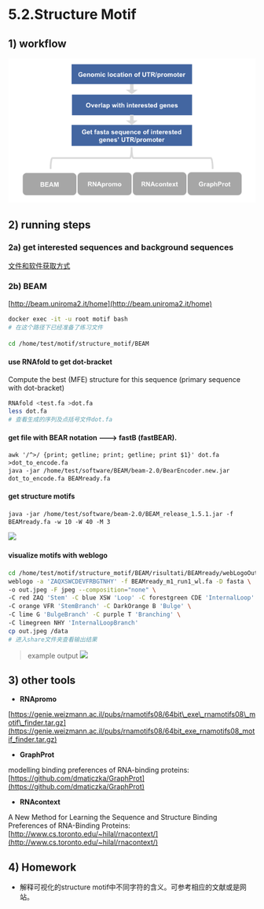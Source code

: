 # 5.2.Structure Motif

## 1\) workflow

![](../../.gitbook/assets/structure_motif.pipeline.png)

## 2\) running steps

### 2a\) get interested sequences and background sequences

[文件和软件获取方式](./#files)

### 2b\) BEAM

[http://beam.uniroma2.it/home](http://beam.uniroma2.it/home)

```bash
docker exec -it -u root motif bash
# 在这个路径下已经准备了练习文件

cd /home/test/motif/structure_motif/BEAM
```

#### use RNAfold to get dot-bracket

Compute the best \(MFE\) structure for this sequence \(primary sequence with dot-bracket\)

```bash
RNAfold <test.fa >dot.fa
less dot.fa
# 查看生成的序列及点括号文件dot.fa
```

#### get file with BEAR notation ---&gt; fastB \(fastBEAR\).

```text
awk '/^>/ {print; getline; print; getline; print $1}' dot.fa >dot_to_encode.fa
java -jar /home/test/software/BEAM/beam-2.0/BearEncoder.new.jar dot_to_encode.fa BEAMready.fa
```

#### get structure motifs

```text
java -jar /home/test/software/beam-2.0/BEAM_release_1.5.1.jar -f BEAMready.fa -w 10 -W 40 -M 3
```

![](https://tva1.sinaimg.cn/large/006y8mN6ly1g85tflwz2qj30pw0citaq.jpg)

#### visualize motifs with weblogo

```bash
cd /home/test/motif/structure_motif/BEAM/risultati/BEAMready/webLogoOut/motifs
weblogo -a 'ZAQXSWCDEVFRBGTNHY' -f BEAMready_m1_run1_wl.fa -D fasta \
-o out.jpeg -F jpeg --composition="none" \
-C red ZAQ 'Stem' -C blue XSW 'Loop' -C forestgreen CDE 'InternalLoop' \
-C orange VFR 'StemBranch' -C DarkOrange B 'Bulge' \
-C lime G 'BulgeBranch' -C purple T 'Branching' \
-C limegreen NHY 'InternalLoopBranch'
cp out.jpeg /data
# 进入share文件夹查看输出结果
```

> example output ![](https://tva1.sinaimg.cn/large/006y8mN6ly1g85thyjml0j30ok08sgo9.jpg)

## 3\) other tools

* **RNApromo**

[https://genie.weizmann.ac.il/pubs/rnamotifs08/64bit\_exe\_rnamotifs08\_motif\_finder.tar.gz](https://genie.weizmann.ac.il/pubs/rnamotifs08/64bit_exe_rnamotifs08_motif_finder.tar.gz)

* **GraphProt**

modelling binding preferences of RNA-binding proteins: [https://github.com/dmaticzka/GraphProt](https://github.com/dmaticzka/GraphProt)

* **RNAcontext**

A New Method for Learning the Sequence and Structure Binding Preferences of RNA-Binding Proteins: [http://www.cs.toronto.edu/~hilal/rnacontext/](http://www.cs.toronto.edu/~hilal/rnacontext/)

## 4\) Homework

* 解释可视化的structure motif中不同字符的含义。可参考相应的文献或是网站。


